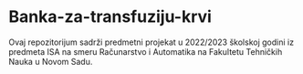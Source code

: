# Banka-za-transfuziju-krvi
Ovaj repozitorijum sadrži predmetni projekat u 2022/2023 školskoj godini iz predmeta ISA na smeru Računarstvo i Automatika na Fakultetu Tehničkih Nauka u Novom Sadu.

